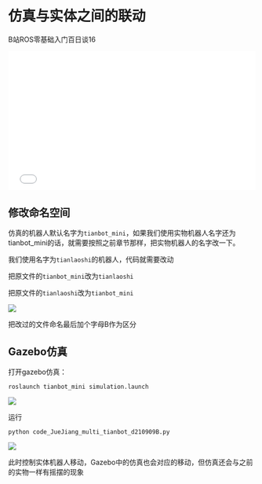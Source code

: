# 仿真与实体之间的联动

B站ROS零基础入门百日谈16

<div style="position: relative; padding-bottom: 56.25%; height: 0;">
  <iframe src="//player.bilibili.com/player.html?aid=848148684&bvid=BV1hL4y187RN&cid=413555399&p=1&autoplay=0" frameborder="no" scrolling="no" 
    style="position: absolute; top: 0; left: 0; width: 100%; height: 100%;"></iframe>
</div>

## 修改命名空间 
仿真的机器人默认名字为`tianbot_mini`，如果我们使用实物机器人名字还为tianbot_mini的话，就需要按照之前章节那样，把实物机器人的名字改一下。

我们使用名字为`tianlaoshi`的机器人，代码就需要改动

把原文件的`tianbot_mini`改为`tianlaoshi`

把原文件的`tianlaoshi`改为`tianbot_mini`

![](https://tianbot-pic.oss-cn-beijing.aliyuncs.com/tianbot-pic/Tianbot-Doc202310211259531.webp)

把改过的文件命名最后加个字母B作为区分

## Gazebo仿真

打开gazebo仿真：
```shell
roslaunch tianbot_mini simulation.launch
```
![](https://tianbot-pic.oss-cn-beijing.aliyuncs.com/tianbot-pic/Tianbot-Doc202310211300085.webp)

运行
```shell
python code_JueJiang_multi_tianbot_d210909B.py
```

![](https://tianbot-pic.oss-cn-beijing.aliyuncs.com/tianbot-pic/Tianbot-Doc202310211300168.webp)

此时控制实体机器人移动，Gazebo中的仿真也会对应的移动，但仿真还会与之前的实物一样有摇摆的现象